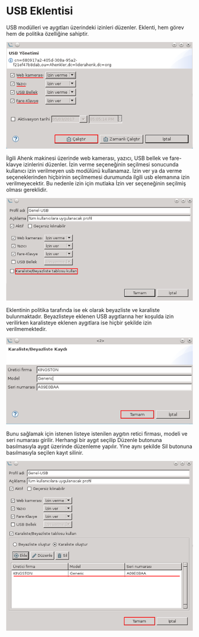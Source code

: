 
# USB Eklentisi

USB modülleri ve aygıtları üzerindeki izinleri düzenler. Eklenti, hem görev hem de politika özelliğine sahiptir.

![USB Yonetimi](images/usb-yonetimi-ahenk.png)

İlgili Ahenk makinesi üzerinde web kamerası, yazıcı, USB bellek ve fare-klavye izinlerini düzenler. İzin verme seçeneğinin seçilmesi sonucunda kullanıcı izin verilmeyen usb modülünü kullanamaz. İzin ver ya da verme seçeneklerinden hiçbirinin seçilmemesi durumunda ilgili usb elemanına izin verilmeyecektir. Bu nedenle izin için mutlaka İzin ver seçeneğinin seçilmiş olması gereklidir.

![USB Eklentisi Politika ](images/usb-eklentisi.png)

Eklentinin politika tarafında ise ek olarak beyazliste ve karaliste bulunmaktadır. Beyazlisteye eklenen USB aygıtlarına her koşulda izin verilirken karalisteye eklenen aygıtlara ise hiçbir şekilde izin verilmemektedir.

![USB Eklentisi Politika ](images/usb-kara-liste.png)

Bunu sağlamak için istenen listeye istenilen aygıtın retici firması, modeli ve seri numarası girilir. Herhangi bir aygıt seçilip Düzenle butonuna basılmasıyla aygıt üzerinde düzenleme yapılır. Yine aynı şekilde Sil butonuna basılmasıyla seçilen kayıt silinir.

![USB Eklentisi Politika ](images/usb-kara-liste-son.png)